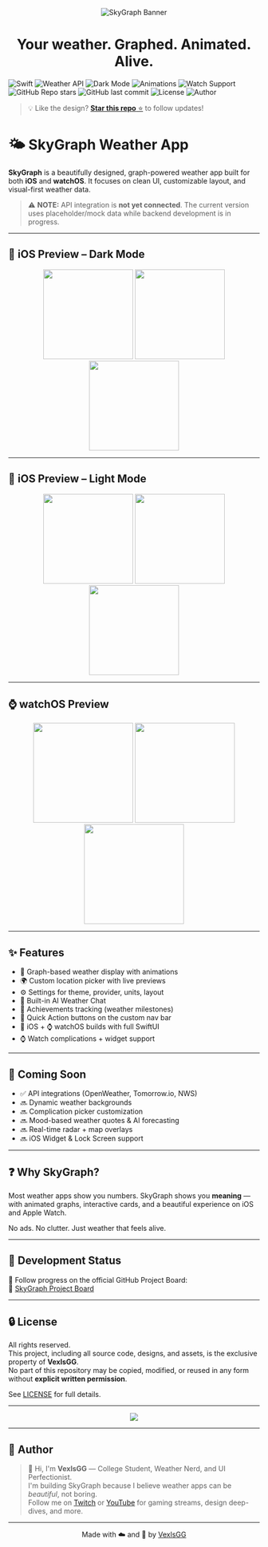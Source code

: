 <p align="center">
  <img src="https://i.imgur.com/lmyRhsL.png" alt="SkyGraph Banner" />
<h1 align="center"> Your weather. Graphed. Animated. Alive. </h1>
</p>

![Swift](https://img.shields.io/badge/Swift-5.9-orange)
![Weather API](https://img.shields.io/badge/API-Mock%20Data%20Only-yellow)
![Dark Mode](https://img.shields.io/badge/UI-Dark%20%26%20Light%20Mode-black)
![Animations](https://img.shields.io/badge/animated-Yes-ff69b4)
![Watch Support](https://img.shields.io/badge/watchOS-✓-green)
![GitHub Repo stars](https://img.shields.io/github/stars/VexlsGG/SkyGraph-Weather-App?style=social)
![GitHub last commit](https://img.shields.io/github/last-commit/VexlsGG/SkyGraph-Weather-App)
![License](https://img.shields.io/badge/license-All%20Rights%20Reserved-red)
![Author](https://img.shields.io/badge/author-VexlsGG-blueviolet)

> 💡 Like the design? [**Star this repo** ⭐](https://github.com/VexlsGG/SkyGraph-Weather-App) to follow updates!

# 🌤️ SkyGraph Weather App

**SkyGraph** is a beautifully designed, graph-powered weather app built for both **iOS** and **watchOS**. It focuses on clean UI, customizable layout, and visual-first weather data.

> ⚠️ **NOTE:** API integration is **not yet connected**. The current version uses placeholder/mock data while backend development is in progress.

---

## 📱 iOS Preview – Dark Mode

<p align="center">
  <img src="https://i.imgur.com/qBSUJTK.png" width="180" />
  <img src="https://i.imgur.com/ISzlUTt.png" width="180" />
  <img src="https://i.imgur.com/jaBFydx.png" width="180" />
</p>

---

## 📱 iOS Preview – Light Mode

<p align="center">
  <img src="https://i.imgur.com/eHYPe1o.png" width="180" />
  <img src="https://i.imgur.com/3xiHsmd.png" width="180" />
  <img src="https://i.imgur.com/oW42J0k.png" width="180" />
</p>

---

## ⌚ watchOS Preview

<p align="center">
<img src="https://i.imgur.com/pqb40tc.png" width="200" />
<img src="https://i.imgur.com/qy1Ie7w.png" width="200" />
<img src="https://i.imgur.com/wmdsnFZ.png" width="200" />
</p>

---

## ✨ Features

- 🌈 Graph-based weather display with animations
- 🌍 Custom location picker with live previews
- ⚙️ Settings for theme, provider, units, layout
- 💬 Built-in AI Weather Chat
- 🎯 Achievements tracking (weather milestones)
- 🔁 Quick Action buttons on the custom nav bar
- 📱 iOS + ⌚ watchOS builds with full SwiftUI
- ⌚ Watch complications + widget support

---

## 🚧 Coming Soon

- ✅ API integrations (OpenWeather, Tomorrow.io, NWS)
- 🔜 Dynamic weather backgrounds
- 🔜 Complication picker customization
- 🔜 Mood-based weather quotes & AI forecasting
- 🔜 Real-time radar + map overlays
- 🔜 iOS Widget & Lock Screen support

---

## ❓ Why SkyGraph?

Most weather apps show you numbers. SkyGraph shows you **meaning** — with animated graphs, interactive cards, and a beautiful experience on iOS and Apple Watch.

No ads. No clutter. Just weather that feels alive.

---

## 📌 Development Status

📍 Follow progress on the official GitHub Project Board:  
🔗 [SkyGraph Project Board](https://github.com/users/VexlsGG/projects/6)

---

## 🔒 License

All rights reserved.  
This project, including all source code, designs, and assets, is the exclusive property of **VexlsGG**.  
No part of this repository may be copied, modified, or reused in any form without **explicit written permission**.

See [LICENSE](./LICENSE) for full details.

---

<p align="center">
  <img src="https://github-readme-stats.vercel.app/api/pin/?username=VexlsGG&repo=SkyGraph-Weather-App&theme=radical" />
</p>

---

## 👤 Author

> 👋 Hi, I'm **VexlsGG** — College Student, Weather Nerd, and UI Perfectionist.  
> I'm building SkyGraph because I believe weather apps can be *beautiful*, not boring.  
> Follow me on [Twitch](https://twitch.tv/VexlsGG) or [YouTube](https://youtube.com/@VexlsGG) for gaming streams, design deep-dives, and more.




---
<p align="center">
  Made with ☁️ and 🎨 by <a href="https://github.com/VexlsGG">VexlsGG</a>
</p>
